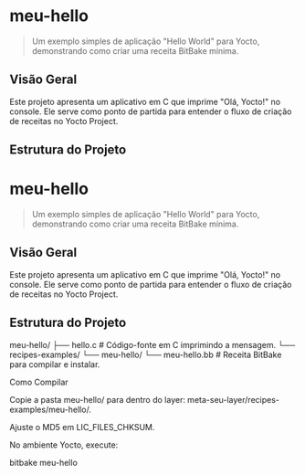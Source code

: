 # meu-hello

> Um exemplo simples de aplicação "Hello World" para Yocto, demonstrando como criar uma receita BitBake mínima.

## Visão Geral
Este projeto apresenta um aplicativo em C que imprime "Olá, Yocto!" no console.
Ele serve como ponto de partida para entender o fluxo de criação de receitas no Yocto Project.

## Estrutura do Projeto



# meu-hello

> Um exemplo simples de aplicação "Hello World" para Yocto, demonstrando como criar uma receita BitBake mínima.

## Visão Geral
Este projeto apresenta um aplicativo em C que imprime "Olá, Yocto!" no console.
Ele serve como ponto de partida para entender o fluxo de criação de receitas no Yocto Project.

## Estrutura do Projeto

meu-hello/
├── hello.c            # Código-fonte em C imprimindo a mensagem.
└── recipes-examples/
└── meu-hello/
└── meu-hello.bb  # Receita BitBake para compilar e instalar.

Como Compilar

Copie a pasta meu-hello/ para dentro do layer: meta-seu-layer/recipes-examples/meu-hello/.

Ajuste o MD5 em LIC_FILES_CHKSUM.

No ambiente Yocto, execute:

bitbake meu-hello